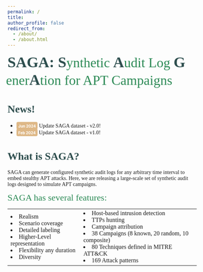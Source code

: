 ```yaml
---
permalink: /
title: 
author_profile: false
redirect_from: 
  - /about/
  - /about.html
---
```

<p style= "margin-bottom: 0 !important;">
  <strong style="color: #2F4F4F; font-family: 'Georgia'; font-weight: bold;font-size:40px">SAGA: </strong>
  <span style="color: #2F4F4F; font-family: 'Georgia'; font-weight: bold;font-size:40px">S</span>
  <span style="color: #2E8B57; font-family: 'Georgia'; font-size:36px; margin-left: -4px;">ynthetic </span>
  <span style="color: #2F4F4F; font-family: 'Georgia'; font-weight: bold;font-size:40px">A</span>
  <span style="color: #2E8B57; font-family: 'Georgia'; font-size:36px; margin-left: -4px;">udit Log </span> 
  <span style="color: #2F4F4F; font-family: 'Georgia'; font-weight: bold;font-size:40px">G</span>
  <span style="color: #2E8B57; font-family: 'Georgia'; font-size:36px; margin-left: -4px;">ener</span>
  <span style="color: #2F4F4F; font-family: 'Georgia'; font-weight: bold;font-size:40px; margin-left: -4px;">A</span>
  <span style="color: #2E8B57; font-family: 'Georgia'; font-size:36px; margin-left: -4px;">tion for APT Campaigns </span>
</p>

<h1 style= "color:#2F4F4F; font-family: 'Georgia';"> News! </h1>
<ul>
  <li> <span style="border-width: 3px ; width: 150px; height: 30px ; padding: 1px 5px 2px 5px; text-align: center; background-color:#DEB887;border-radius: 4px;"><font style="font-weight:bold" color="white" size="1">Jun 2024</font></span><span style="font-family: 'Georgia';"> Update SAGA dataset - v2.0!</span></li>
  <li> <span style="border-width: 3px ; width: 150px; height: 30px ; padding: 1px 5px 2px 5px; text-align: center; background-color:#DEB887;border-radius: 4px;"><font style="font-weight:bold" color="white" size="1">Feb 2024</font></span><span style="font-family: 'Georgia';"> Update SAGA dataset - v1.0!</span></li>  
</ul>

<h1 style= "color:#2F4F4F; font-family: 'Georgia';">What is SAGA?</h1>
<p style="font-family: 'Georgia'; margin-bottom: 0 !important;">SAGA can generate configured synthetic audit logs for any arbitrary time interval to embed stealthy APT attacks. Here, we are releasing a large-scale set of synthetic audit logs designed to simulate APT campaigns.</p>
<p style="margin-top: 1em !important; margin-bottom: 0 !important;"><span style="color: #2E8B57; font-family: 'Georgia'; font-size:24px;">SAGA has several features:</span></p>
<!-- <h2 style= "color:#2F4F4F; font-family: 'Georgia';">SAGA has several features:</h2> -->
<table>
  <tr>
    <td>
      <ul style="margin: 0; padding: 0; list-style-position: inside;">
        <li style="font-family: 'Georgia';">Realism</li>
        <li style="font-family: 'Georgia';">Scenario coverage</li>
        <li style="font-family: 'Georgia';">Detailed labeling</li>
        <li style="font-family: 'Georgia';">Higher-Level representation</li>
        <li style="font-family: 'Georgia';">Flexibility any duration </li>
        <li style="font-family: 'Georgia';">Diversity</li>
      </ul>
    </td>
    <td>
      <ul style="margin: 0; padding: 0; list-style-position: inside;">
        <li style="font-family: 'Georgia';">Host-based intrusion detection</li>
        <li style="font-family: 'Georgia';">TTPs hunting</li>
        <li style="font-family: 'Georgia';">Campaign attribution</li>
        <li style="font-family: 'Georgia';">38 Campaigns (8 known, 20 random, 10 composite)</li>
        <li style="font-family: 'Georgia';">80 Techniques defined in MITRE ATT&CK</li>
        <li style="font-family: 'Georgia';">169 Attack patterns</li>
      </ul>
    </td>
  </tr>
</table>
